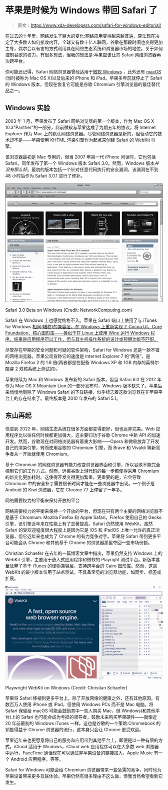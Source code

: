 # 苹果是时候为 Windows 带回 Safari 了

> 原文：<https://www.xda-developers.com/safari-for-windows-editorial/>

在过去的十年里，网络发生了巨大的变化:网络应用变得越来越普遍，算法现在决定了大多数人如何接收内容，全球又有数十亿人联网。谷歌在那段时间也变得更加主导，偶尔会以有害的方式利用其在网络生态系统和浏览器市场的地位。关于如何控制谷歌的权力，有很多想法，但我的想法是:苹果应该让其 Safari 网络浏览器再次跨平台。

你可能还记得，Safari 网络浏览器曾经适用于[微软 Windows](https://www.xda-developers.com/windows-11/) ，此外还有 [macOS](https://www.xda-developers.com/macos-monterey) (当时被称为 Mac OS X)以及后来的 iPhone 和 iPad。苹果多年前就停止了 Safari 的 Windows 版本，但现在恢复它可能是谷歌 Chromium 引擎浏览器的最佳替代品之一。

## Windows 实验

2003 年 1 月，苹果发布了 Safari 网络浏览器的第一个版本，作为 Mac OS X 10.3“Panther”的一部分，此前微软与苹果达成了为期五年的协议，将 Internet Explorer 作为 Mac 上的默认网络浏览器。尽管网络浏览器是新的，但驱动它的技术却不是——苹果使用 KHTML 渲染引擎作为起点来创建 Safari 的 WebKit 引擎。

该浏览器最初是 Mac 专用的，但当 2007 年第一代 iPhone 问世时，它也包括 Safari。同年发布了第一个 Windows 版本 Safari 3.0。然而，Windows 版本*并没有那么好*。最初的版本包括一个针对任意代码执行的安全漏洞，该漏洞在不到 48 小时后作为 Safari 3.0.1 进行了修补。

 <picture>![Safari screenshot](img/d3873a4e8dc4bc457782072448a92bba.png)</picture> 

Safari 3.0 Beta on Windows (Credit: NetworkComputing.com)

Safari 在 Windows 上也感觉格格不入。苹果在 Safari 端口上使用了与 iTunes for Windows [相同(糟糕)的兼容层，在 Windows 上重新实现了 Cocoa UI、Core Foundation、核心图形库——类似于在 Linux 上使用 Wine 运行 Windows 程序。结果是应用程序可以工作，但与其主机操作系统的设计或预期功能不匹配。](http://www.roughlydrafted.com/RD/RDM.Tech.Q2.07/A35C23B9-BD22-4478-BC30-4111CFC360B5.html)

尽管存在早期的安全问题和可疑的软件架构，Safari for Windows 还是一款不错的网络浏览器。苹果公司宣称它的速度是 Internet Explorer 7 的“两倍”，是 Mozilla Firefox 2 的 1.6 倍(两者都是在配备 Windows XP 和 1GB 内存的英特尔酷睿 2 双核系统上测试的)。

苹果继续为 Mac 和 Windows 发布新的 Safari 版本，但当 Safari 6.0 在 2012 年作为 Mac OS X Mountain Lion 的一部分发布时，Windows 版本缺失了。苹果后来悄悄地删除了 Windows Safari 的下载链接，似乎标志着这款浏览器在非苹果平台上的存在结束了。最终版本是 2010 年发布的 Safari 5.1。

## 东山再起

快进到 2022 年，网络生态系统在很多方面都变得更好，但也远非完美。Web 应用程序比以往任何时候都更加强大，这主要归功于谷歌 Chrome 中新 API 的加速开发。然而，谷歌现在对网络浏览器有着重大影响——Opera 和微软放弃了开发自己的渲染引擎，转而使用谷歌的 Chromium 引擎，而 Brave 和 Vivaldi 等新竞争者从一开始就使用 Chromium。

基于 Chromium 的网络浏览器有能力改变浏览器界面和引擎，所以谷歌不能完全控制它们的工作方式。然而，远离谷歌上游代码的每一步都使得采用 Chromium 的新变化更加耗时。这使得开发变得更加繁重，更重要的是，它会导致 Chromium 中的安全补丁需要很长时间才能在一些浏览器中出现。一个例子是 Android 的 Kiwi 浏览器，它在 Chrome 77 上停留了一年多。

网络需要权力的平衡来保持开放的平台

网络需要权力的平衡来保持一个开放的平台，但现在只有两个主要的网络浏览器不是基于 Chromium: Mozilla Firefox 和 Apple Safari。Firefox 使用自己的 Gecko 引擎，该引擎近年来在性能上有了显著提高。Safari 仍然使用 WebKit，虽然 Safari 的受欢迎程度很大程度上是因为它是 iOS 和 iPadOS 上唯一允许的真正浏览器，但它近年来也成为了 Chrome 的有力竞争对手。苹果将 Safari 带到更多平台可能会从 Chrome 和其他基于 Chrome 的浏览器那里夺回一些市场份额。

Christian Schaefer 在去年的一篇博客文章中指出，苹果仍然支持 Windows 上的 WebKit 引擎，主要用于嵌入式应用程序和微软的 Playright 测试平台。新版本甚至放弃了基于 iTunes 的怪物兼容层，支持跨平台的 Cairo 图形库。然而，这些 WebKit 的最小版本仅用于站点测试，不具备常见的浏览器功能，如同步、标签或扩展。

 <picture>![Playwright WebKit on Windows screenshot](img/1fe1e304f2f622f8f3252b421f8a8456.png)</picture> 

Playwright WebKit on Windows (Credit: Christian Schaefer)

苹果将 Safari 移植到更多平台上，除了开放网络的健康之外，还有其他原因。有数百万人使用 iPhone 或 iPad，但使用 Windows PCs 而不是 Mac 电脑。将 Safari 保留给 macOS 可能会鼓励其中一些人购买 Mac，但 Windows(和其他平台)上的 Safari 也可能会成为亏损的领导者，鼓励未来购买苹果硬件——就像近 20 年前最初的 Windows iTunes 一样。这也是谷歌的一个策略:Chromebook 的销售得益于 Chrome 浏览器的流行，这本身只会让 Chrome 更受欢迎。

苹果近年来也更愿意将自己的服务和应用带到其他平台上，即便是以一种有限的方式。iCloud 适用于 Windows，iCloud web 应用程序可以在大多数 web 浏览器中运行，FaceTime 通话现在可以通过非苹果设备的链接加入，Apple Music 有一个 Android 应用程序，等等。

Safari for Windows 可能会给 Chromium 浏览器带来一些急需的竞争，同时也为苹果设备带来更多互联体验。苹果仍然有很多理由不这么做，但我当然希望看到它发生。